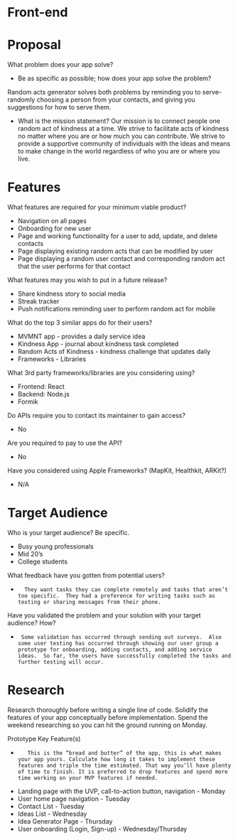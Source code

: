 # Front-end
# Proposal

 What problem does your app solve?

- Be as specific as possible; how does your app solve the problem?

Random acts generator solves both problems by reminding you to serve- randomly choosing a person from your contacts, and giving you suggestions for how to serve them.

- What is the mission statement?
Our mission is to connect people one random act of kindness at a time. We strive to facilitate acts of kindness no matter where you are or how much you can contribute. We strive to provide a supportive community of individuals with the ideas and means to make change in the world regardless of who you are or where you live. 



# Features

 What features are required for your minimum viable product?
- Navigation on all pages
- Onboarding for new user
- Page and working functionality for a user to add, update, and delete contacts 
- Page displaying existing random acts that can be modified by user
- Page displaying a random user contact and corresponding random act that the user performs for that contact 

   
 What features may you wish to put in a future release?
- Share kindness story to social media
- Streak tracker
- Push notifications reminding user to perform random act for mobile


 What do the top 3 similar apps do for their users?
- MVMNT app - provides a daily service idea
- Kindness App - journal about kindness task completed  
- Random Acts of Kindness - kindness challenge that updates daily
- Frameworks - Libraries

 What 3rd party frameworks/libraries are you considering using?
- Frontend: React
- Backend: Node.js
- Formik
 
Do APIs require you to contact its maintainer to gain access?
- No

Are you required to pay to use the API?
- No

Have you considered using Apple Frameworks? (MapKit, Healthkit, ARKit?)
- N/A


# Target Audience

 Who is your target audience? Be specific.
- 	Busy young professionals
-	Mid 20’s
-	College students

 What feedback have you gotten from potential users?
-       They want tasks they can complete remotely and tasks that aren’t too specific.  They had a preference for writing tasks such as texting or sharing messages from their phone.  

 Have you validated the problem and your solution with your target audience? How?
-      Some validation has occurred through sending out surveys.  Also some user testing has occurred through showing our user group a prototype for onboarding, adding contacts, and adding service ideas.  So far, the users have successfully completed the tasks and further testing will occur. 


# Research

 Research thoroughly before writing a single line of code. Solidify the features of your app conceptually before implementation. Spend the weekend researching so you can hit the ground running on Monday.

Prototype Key Feature(s)

-        This is the “bread and butter” of the app, this is what makes your app yours. Calculate how long it takes to implement these features and triple the time estimated. That way you’ll have plenty of time to finish. It is preferred to drop features and spend more time working on your MVP features if needed.

- Landing page with the UVP, call-to-action button, navigation - Monday
- User home page navigation - Tuesday
- Contact List - Tuesday
- Ideas List - Wednesday
- Idea Generator Page - Thursday
- User onboarding (Login, Sign-up) - Wednesday/Thursday
